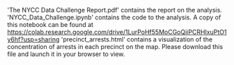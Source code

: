 'The NYCC Data Challenge Report.pdf' contains the report on the analysis.
'NYCC_Data_Challenge.ipynb' contains the code to the analysis. A copy of this notebook can be found at https://colab.research.google.com/drive/1LurPoHf55MoCGoQiiPCRHIxuPtO1y6hf?usp=sharing
'precinct_arrests.html' contains a visualization of the concentration of arrests in each precinct on the map. Please download this file and launch it in your browser to view.
